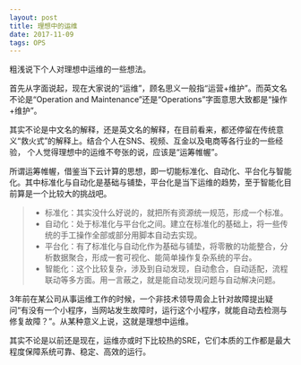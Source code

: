 ```yaml
---
layout: post
title: 理想中的运维
date: 2017-11-09
tags: OPS
---
```


粗浅说下个人对理想中运维的一些想法。  

首先从字面说起，现在大家说的“运维”，顾名思义一般指“运营+维护”。而英文名不论是“Operation and Maintenance”还是“Operations”字面意思大致都是“操作+维护”。  

其实不论是中文名的解释，还是英文名的解释，在目前看来，都还停留在传统意义“救火式”的解释上。结合个人在SNS、视频、互金以及电商等各行业的一些经验， 个人觉得理想中的运维不夸张的说，应该是“运筹帷幄”。  

所谓运筹帷幄，借鉴当下云计算的思想，即一切能标准化、自动化、平台化与智能化。其中标准化与自动化是基础与铺垫，平台化是当下运维的趋势，至于智能化目前算是一个比较大的挑战吧。  
> * 标准化：其实没什么好说的，就把所有资源统一规范，形成一个标准。  
> * 自动化：处于标准化与平台化之间。建立在标准化的基础上，将一些传统的手工操作全部或部分用脚本自动去实现。  
> * 平台化：有了标准化与自动化作为基础与铺垫，将零散的功能整合，分析数据聚合，形成一套可视化、能简单操作复杂系统的平台。  
> * 智能化：这个比较复杂，涉及到自动发现，自动愈合，自动适配，流程联动等多方面。用一言蔽之，就是能自动发现问题与自动解决问题。  

3年前在某公司从事运维工作的时候，一个非技术领导周会上针对故障提出疑问“有没有一个小程序，当网站发生故障时，运行这个小程序，就能自动去检测与修复故障？”。从某种意义上说，这就是理想中运维。  

其实不论是以前还是现在，运维亦或时下比较热的SRE，它们本质的工作都是最大程度保障系统可靠、稳定、高效的运行。  
